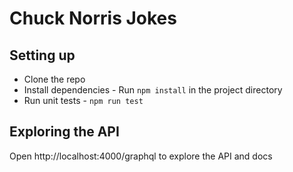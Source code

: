 # Chuck Norris Jokes

## Setting up
- Clone the repo 
- Install dependencies - Run `npm install` in the project directory
- Run unit tests - `npm run test`

## Exploring the API 
Open http://localhost:4000/graphql to explore the API and docs
